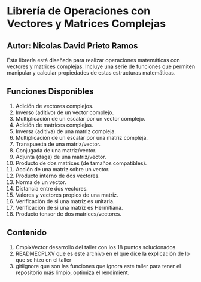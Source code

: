 # Librería de Operaciones con Vectores y Matrices Complejas

## Autor: Nicolas David Prieto Ramos
Esta librería está diseñada para realizar operaciones matemáticas con vectores y matrices complejas. Incluye una serie de funciones que permiten manipular y calcular propiedades de estas estructuras matemáticas.

## Funciones Disponibles

1. Adición de vectores complejos.
2. Inverso (aditivo) de un vector complejo.
3. Multiplicación de un escalar por un vector complejo.
4. Adición de matrices complejas.
5. Inversa (aditiva) de una matriz compleja.
6. Multiplicación de un escalar por una matriz compleja.
7. Transpuesta de una matriz/vector.
8. Conjugada de una matriz/vector.
9. Adjunta (daga) de una matriz/vector.
10. Producto de dos matrices (de tamaños compatibles).
11. Acción de una matriz sobre un vector.
12. Producto interno de dos vectores.
13. Norma de un vector.
14. Distancia entre dos vectores.
15. Valores y vectores propios de una matriz.
16. Verificación de si una matriz es unitaria.
17. Verificación de si una matriz es Hermitiana.
18. Producto tensor de dos matrices/vectores.

## Contenido

1. CmplxVector desarrollo del taller con los 18 puntos solucionados
2. READMECPLXV que es este archivo en el que dice la explicación de lo que se hizo en el taller
3. gitiignore que son las funciones que ignora este taller para tener el repositorio más limpio, optimiza el rendimient.
